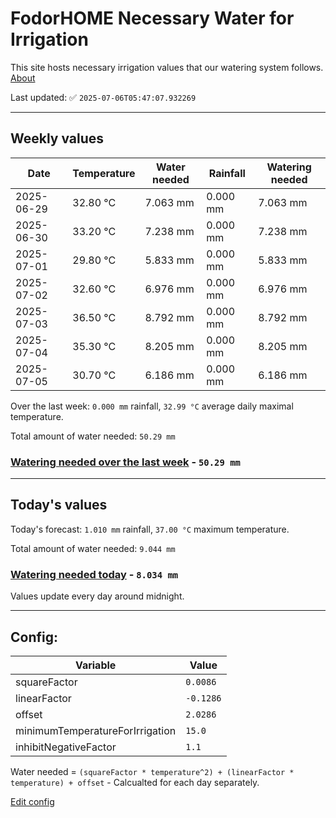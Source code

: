 # FodorHOME Necessary Water for Irrigation

This site hosts necessary irrigation values that our watering system follows. [About](https://github.com/redyau/irrigation)

Last updated: ✅ `2025-07-06T05:47:07.932269`

---

## Weekly values

| Date | Temperature | Water needed | Rainfall | Watering needed |
|-----|-----|-----|-----|-----|
| 2025-06-29 | 32.80 °C | 7.063 mm | 0.000 mm | 7.063 mm |
| 2025-06-30 | 33.20 °C | 7.238 mm | 0.000 mm | 7.238 mm |
| 2025-07-01 | 29.80 °C | 5.833 mm | 0.000 mm | 5.833 mm |
| 2025-07-02 | 32.60 °C | 6.976 mm | 0.000 mm | 6.976 mm |
| 2025-07-03 | 36.50 °C | 8.792 mm | 0.000 mm | 8.792 mm |
| 2025-07-04 | 35.30 °C | 8.205 mm | 0.000 mm | 8.205 mm |
| 2025-07-05 | 30.70 °C | 6.186 mm | 0.000 mm | 6.186 mm |


Over the last week: `0.000 mm` rainfall, `32.99 °C` average daily maximal temperature.

Total amount of water needed: `50.29 mm`

### [Watering needed over the last week](lastweek.txt) - `50.29 mm`

---

## Today's values

Today's forecast: `1.010 mm` rainfall, `37.00 °C` maximum temperature.

Total amount of water needed: `9.044 mm`

### [Watering needed today](today.txt) - `8.034 mm`

Values update every day around midnight.

---

## Config:

| Variable | Value |
|-----|-----|
| squareFactor | `0.0086` |
| linearFactor | `-0.1286` |
| offset | `2.0286` |
| minimumTemperatureForIrrigation | `15.0` |
| inhibitNegativeFactor | `1.1` |

Water needed = `(squareFactor * temperature^2) + (linearFactor * temperature) + offset` - Calcualted for each day separately.

[Edit config](https://github.com/RedyAu/irrigation/edit/main/config.json)
